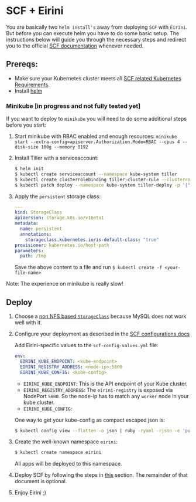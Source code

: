 # SCF + Eirini

You are basically two `helm install's` away from deploying `SCF` with `Eirini`. But before you can execute helm you have to do some basic setup. The instructions below will guide you through the necessary steps and redirect you to the official [SCF documentation](https://github.com/SUSE/scf/wiki/How-to-Install-SCF) whenever needed. 

## Prereqs:

- Make sure your Kubernetes cluster meets all [SCF related Kubernetes Requirements](https://github.com/SUSE/scf/wiki/How-to-Install-SCF#requirements-for-kubernetes). 
- Install [helm](https://helm.sh/)

### Minikube [in progress and not fully tested yet]

If you want to deploy to `minikube` you will need to do some additional steps before you start:

1. Start minikube with RBAC enabled and enough resources: `minikube start --extra-config=apiserver.Authorization.Mode=RBAC --cpus 4 --disk-size 100g --memory 8192`
1. Install Tiller with a serviceaccount:

   ```bash
   $ helm init
   $ kubectl create serviceaccount --namespace kube-system tiller
   $ kubectl create clusterrolebinding tiller-cluster-rule --clusterrole=cluster-admin --serviceaccount=kube-system:tiller
   $ kubectl patch deploy --namespace kube-system tiller-deploy -p '{"spec":{"template":{"spec":{"serviceAccount":"tiller"}}}}'
   ```
1. Apply the `persistent` storage class:

   ```yaml 
   ---
   kind: StorageClass
   apiVersion: storage.k8s.io/v1beta1
   metadata:
     name: persistent
     annotations:
       storageclass.kubernetes.io/is-default-class: "true"
   provisioner: kubernetes.io/host-path
   parameters:
     path: /tmp	 
	 ```

	 Save the above content to a file and run `$ kubectl create -f <your-file-name>`

Note: The experience on minikube is really slow!

## Deploy

1. Choose a [non NFS based `StorageClass`](https://github.com/SUSE/scf/wiki/How-to-Install-SCF#choosing-a-storage-class) because MySQL does not work well with it. 
1. Configure your deployment as described in the [SCF configurations docs](https://github.com/SUSE/scf/wiki/How-to-Install-SCF#configuring-the-deployment) 
   
   Add Eirini-specific values to the `scf-config-values.yml` file:

   ```yaml
   env:
     EIRINI_KUBE_ENDPOINT: <kube-endpoint>
     EIRINI_REGISTRY_ADDRESS: <node-ip>:5800
     EIRINI_KUBE_CONFIG: <kube-config>
   ```

   - `EIRINI_KUBE_ENDPOINT`: This is the API endpoint of your Kube cluster. 
   - `EIRINI_REGISTRY_ADDRESS`: The `eirini-registry` is exposed via NodePort `5800`. So the node-ip has to match any `worker` node in your kube cluster. 
   - `EIRINI_KUBE_CONFIG`: 

   One way to get your kube-config as compact escaped json is:

   ```bash 
   $ kubectl config view --flatten -o json | ruby -ryaml -rjson -e 'puts JSON.generate(YAML.load(ARGF))' | sed 's/\"/\\\"/g'
   ```

1. Create the well-known namespace `eirini`:

   ```bash
   $ kubectl create namespace eirini
   ```

   All apps will be deployed to this namespace.

1. Deploy SCF by following the steps in [this](https://github.com/SUSE/scf/wiki/How-to-Install-SCF#deploy-using-helm) section. The remainder of that document is optional.

1. Enjoy Eirini ;)
